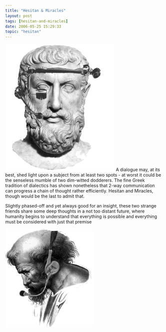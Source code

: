 ```yaml
---
title: "Hesitan & Miracles"
layout: post
tags: [hesitan-and-miracles]
date: 2006-05-25 15:29:33
topic: "hesitan"
---
```


 ![Parmenides getting the most out of virtual jourmalism](/assets/parmenides.gif)  A dialogue may, at its best, shed light upon a subject from at least two spots - 
 at worst it could be the senseless mumble of two dim-witted dodderers. 
 The fine Greek tradition of dialectics has shown nonetheless that 2-way communication can progress a chain of thought rather efficiently. 
Hesitan and Miracles, though would be the last to admit that. 

Slightly phased-off and yet always good for an insight, these two strange 
friends share some deep thoughts in a  not too distant future, where humanity 
begins to understand that everything is possible and everything must  be considered with just that premise

![Pythagoras would have loved to talk to his fans all over the world](/assets/pythagoras.gif) 

<TopicToc topicId="hesitan" header="Hesitan & Miracles" />